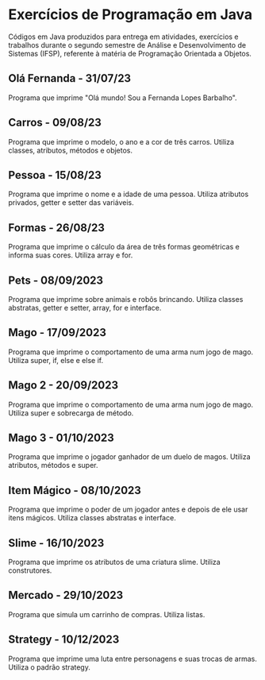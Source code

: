 # Exercícios de Programação em Java
Códigos em Java produzidos para entrega em atividades, exercícios e trabalhos durante o segundo semestre de Análise e Desenvolvimento de Sistemas (IFSP), referente à matéria de Programação Orientada a Objetos.

## Olá Fernanda - 31/07/23
Programa que imprime "Olá mundo! Sou a Fernanda Lopes Barbalho".

## Carros - 09/08/23
Programa que imprime o modelo, o ano e a cor de três carros. Utiliza classes, atributos, métodos e objetos.

## Pessoa - 15/08/23
Programa que imprime o nome e a idade de uma pessoa. Utiliza atributos privados, getter e setter das variáveis.

## Formas - 26/08/23
Programa que imprime o cálculo da área de três formas geométricas e informa suas cores. Utiliza array e for.

## Pets - 08/09/2023
Programa que imprime sobre animais e robôs brincando. Utiliza classes abstratas, getter e setter, array, for e interface.

## Mago - 17/09/2023
Programa que imprime o comportamento de uma arma num jogo de mago. Utiliza super, if, else e else if.

## Mago 2 - 20/09/2023
Programa que imprime o comportamento de uma arma num jogo de mago. Utiliza super e sobrecarga de método.

## Mago 3 - 01/10/2023
Programa que imprime o jogador ganhador de um duelo de magos. Utiliza atributos, métodos e super.

## Item Mágico - 08/10/2023
Programa que imprime o poder de um jogador antes e depois de ele usar itens mágicos. Utiliza classes abstratas e interface.

## Slime - 16/10/2023
Programa que imprime os atributos de uma criatura slime. Utiliza construtores.

## Mercado - 29/10/2023
Programa que simula um carrinho de compras. Utiliza listas.

## Strategy - 10/12/2023
Programa que imprime uma luta entre personagens e suas trocas de armas. Utiliza o padrão strategy.

